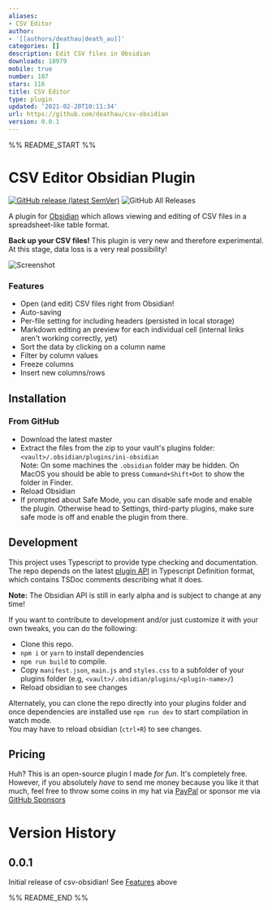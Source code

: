 ```yaml
---
aliases:
- CSV Editor
author:
- '[[authors/deathau|death_au]]'
categories: []
description: Edit CSV files in Obsidian
downloads: 18979
mobile: true
number: 107
stars: 116
title: CSV Editor
type: plugin
updated: '2021-02-20T10:11:34'
url: https://github.com/deathau/csv-obsidian
version: 0.0.1
---
```


%% README_START %%

# CSV Editor Obsidian Plugin
[![GitHub release (latest SemVer)](https://img.shields.io/github/v/release/deathau/csv-obsidian?style=for-the-badge&sort=semver)](https://github.com/csv-obsidian/releases/latest)
![GitHub All Releases](https://img.shields.io/github/downloads/deathau/csv-obsidian/total?style=for-the-badge)

A plugin for [Obsidian](https://obsidian.md) which allows viewing and editing of CSV files in a spreadsheet-like table format.  

**Back up your CSV files!** This plugin is very new and therefore experimental. At this stage, data loss is a very real possibility!

![Screenshot](https://github.com/deathau/csv-obsidian/raw/main/screenshot.png)

### Features
- Open (and edit) CSV files right from Obsidian!
- Auto-saving
- Per-file setting for including headers (persisted in local storage)
- Markdown editing an preview for each individual cell (internal links aren't working correctly, yet)
- Sort the data by clicking on a column name
- Filter by column values
- Freeze columns
- Insert new columns/rows

## Installation

### From GitHub
- Download the latest master
- Extract the files from the zip to your vault's plugins folder: `<vault>/.obsidian/plugins/ini-obsidian`  
Note: On some machines the `.obsidian` folder may be hidden. On MacOS you should be able to press `Command+Shift+Dot` to show the folder in Finder.
- Reload Obsidian
- If prompted about Safe Mode, you can disable safe mode and enable the plugin.
Otherwise head to Settings, third-party plugins, make sure safe mode is off and
enable the plugin from there.

## Development

This project uses Typescript to provide type checking and documentation.  
The repo depends on the latest [plugin API](https://github.com/obsidianmd/obsidian-api) in Typescript Definition format, which contains TSDoc comments describing what it does.

**Note:** The Obsidian API is still in early alpha and is subject to change at any time!

If you want to contribute to development and/or just customize it with your own
tweaks, you can do the following:
- Clone this repo.
- `npm i` or `yarn` to install dependencies
- `npm run build` to compile.
- Copy `manifest.json`, `main.js` and `styles.css` to a subfolder of your plugins
folder (e.g, `<vault>/.obsidian/plugins/<plugin-name>/`)
- Reload obsidian to see changes

Alternately, you can clone the repo directly into your plugins folder and once
dependencies are installed use `npm run dev` to start compilation in watch mode.  
You may have to reload obsidian (`ctrl+R`) to see changes.

## Pricing
Huh? This is an open-source plugin I made *for fun*. It's completely free.
However, if you absolutely *have* to send me money because you like it that
much, feel free to throw some coins in my hat via
[PayPal](https://paypal.me/deathau) or sponsor me via
[GitHub Sponsors](https://github.com/sponsors/deathau)

# Version History
## 0.0.1
Initial release of csv-obsidian! See [Features](#Features) above


%% README_END %%